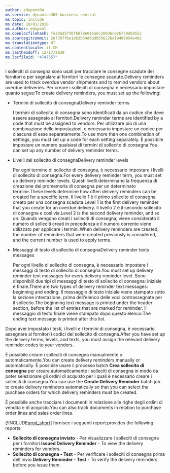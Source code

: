 ```yaml
---
author: edupont04
ms.service: dynamics365-business-central
ms.topic: include
ms.date: 10/01/2020
ms.author: edupont
ms.openlocfilehash: fe306d5fd0f6878e016adc28036c026730d69552
ms.sourcegitcommit: 2e7307fbe1eb3b34d0ad9356226a19409054a402
ms.translationtype: HT
ms.contentlocale: it-CH
ms.lasthandoff: 12/17/2020
ms.locfileid: "4747557"
---
```

<span data-ttu-id="803b2-101">I solleciti di consegna sono usati per tracciare le consegne scadute dei fornitori e per segnalare ai fornitori le consegne scadute.</span><span class="sxs-lookup"><span data-stu-id="803b2-101">Delivery reminders are used to track overdue vendor shipments and to remind vendors about overdue deliveries.</span></span> <span data-ttu-id="803b2-102">Per creare i solleciti di consegna è necessario impostare quanto segue:</span><span class="sxs-lookup"><span data-stu-id="803b2-102">To create delivery reminders, you must set up the following:</span></span>

- <span data-ttu-id="803b2-103">Termini di sollecito di consegna</span><span class="sxs-lookup"><span data-stu-id="803b2-103">Delivery reminder terms</span></span>  

    <span data-ttu-id="803b2-104">I termini di sollecito di consegna sono identificati da un codice che deve essere assegnato ai fornitori.</span><span class="sxs-lookup"><span data-stu-id="803b2-104">Delivery reminder terms are identified by a code that must be assigned to vendors.</span></span> <span data-ttu-id="803b2-105">Per utilizzare più di una combinazione delle impostazioni, è necessario impostare un codice per ciascuna di esse separatamente.</span><span class="sxs-lookup"><span data-stu-id="803b2-105">To use more than one combination of settings, you must set up a code for each setting separately.</span></span> <span data-ttu-id="803b2-106">È possibile impostare un numero qualsiasi di termini di sollecito di consegna.</span><span class="sxs-lookup"><span data-stu-id="803b2-106">You can set up any number of delivery reminder terms.</span></span>  

- <span data-ttu-id="803b2-107">Livelli del sollecito di consegna</span><span class="sxs-lookup"><span data-stu-id="803b2-107">Delivery reminder levels</span></span>  

    <span data-ttu-id="803b2-108">Per ogni termine di sollecito di consegna, è necessario impostare i livelli di sollecito di consegna.</span><span class="sxs-lookup"><span data-stu-id="803b2-108">For every delivery reminder term, you must set up delivery reminder levels.</span></span> <span data-ttu-id="803b2-109">Questi livelli determinano la frequenza di creazione dei promemoria di consegna per un determinato termine.</span><span class="sxs-lookup"><span data-stu-id="803b2-109">These levels determine how often delivery reminders can be created for a specific term.</span></span> <span data-ttu-id="803b2-110">Il livello 1 è il primo sollecito di consegna creato per una consegna scaduta.</span><span class="sxs-lookup"><span data-stu-id="803b2-110">Level 1 is the first delivery reminder that you create for an overdue delivery.</span></span> <span data-ttu-id="803b2-111">Il livello 2 è il secondo sollecito di consegna e così via.</span><span class="sxs-lookup"><span data-stu-id="803b2-111">Level 2 is the second delivery reminder, and so on.</span></span> <span data-ttu-id="803b2-112">Quando vengono creati i solleciti di consegna, viene considerato il numero di solleciti creati in precedenza e il numero corrente viene utilizzato per applicare i termini.</span><span class="sxs-lookup"><span data-stu-id="803b2-112">When delivery reminders are created, the number of reminders that were created previously is considered, and the current number is used to apply terms.</span></span>  

- <span data-ttu-id="803b2-113">Messaggi di testo di sollecito di consegna</span><span class="sxs-lookup"><span data-stu-id="803b2-113">Delivery reminder texts messages</span></span>  

    <span data-ttu-id="803b2-114">Per ogni livello di sollecito di consegna, è necessario impostare i messaggi di testo di sollecito di consegna.</span><span class="sxs-lookup"><span data-stu-id="803b2-114">You must set up delivery reminder text messages for every delivery reminder level.</span></span> <span data-ttu-id="803b2-115">Sono disponibili due tipi di messaggi di testo di sollecito di consegna: iniziale e finale.</span><span class="sxs-lookup"><span data-stu-id="803b2-115">There are two types of delivery reminder text messages: beginning and ending.</span></span> <span data-ttu-id="803b2-116">Il messaggio di testo iniziale viene stampato sotto la sezione intestazione, prima dell'elenco delle voci contrassegnate per il sollecito.</span><span class="sxs-lookup"><span data-stu-id="803b2-116">The beginning text message is printed under the header section, before the list of entries that are marked for reminder.</span></span> <span data-ttu-id="803b2-117">Il messaggio di testo finale viene stampato dopo questo elenco.</span><span class="sxs-lookup"><span data-stu-id="803b2-117">The ending text message is printed after this list.</span></span>  

<span data-ttu-id="803b2-118">Dopo aver impostato i testi, i livelli e i termini di consegna, è necessario assegnare ai fornitori i codici del sollecito di consegna.</span><span class="sxs-lookup"><span data-stu-id="803b2-118">After you have set up the delivery terms, levels, and texts, you must assign the relevant delivery reminder codes to your vendors.</span></span>  

<span data-ttu-id="803b2-119">È possibile creare i solleciti di consegna manualmente o automaticamente.</span><span class="sxs-lookup"><span data-stu-id="803b2-119">You can create delivery reminders manually or automatically.</span></span> <span data-ttu-id="803b2-120">È possibile usare il processo batch **Crea sollecito di consegna** per creare automaticamente i solleciti di consegna in modo da poter selezionare gli ordini di acquisto per i quali è necessario creare i solleciti di consegna.</span><span class="sxs-lookup"><span data-stu-id="803b2-120">You can use the **Create Delivery Reminder** batch job to create delivery reminders automatically so that you can select the purchase orders for which delivery reminders must be created.</span></span>  

<span data-ttu-id="803b2-121">È possibile anche tracciare i documenti in relazione alle righe degli ordini di vendita e di acquisto.</span><span class="sxs-lookup"><span data-stu-id="803b2-121">You can also track documents in relation to purchase order lines and sales order lines.</span></span>  

[!INCLUDE[prod_short](../../../includes/prod_short.md)] <span data-ttu-id="803b2-122">fornisce i seguenti report:</span><span class="sxs-lookup"><span data-stu-id="803b2-122">provides the following reports:</span></span>  

- <span data-ttu-id="803b2-123">**Sollecito di consegna inviato** - Per visualizzare i solleciti di consegna per i fornitori.</span><span class="sxs-lookup"><span data-stu-id="803b2-123">**Issued Delivery Reminder** - To view the delivery reminders for vendors.</span></span>  
- <span data-ttu-id="803b2-124">**Sollecito di consegna - Test** - Per verificare i solleciti di consegna prima dell'invio.</span><span class="sxs-lookup"><span data-stu-id="803b2-124">**Delivery Reminder - Test** - To verify the delivery reminders before you issue them.</span></span>  
